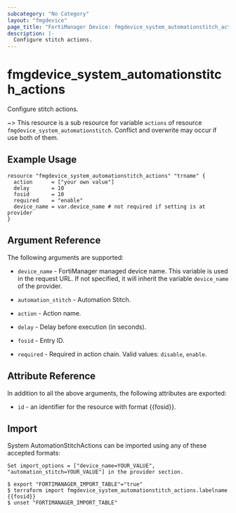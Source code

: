 ```yaml
---
subcategory: "No Category"
layout: "fmgdevice"
page_title: "FortiManager Device: fmgdevice_system_automationstitch_actions"
description: |-
  Configure stitch actions.
---
```


# fmgdevice_system_automationstitch_actions
Configure stitch actions.

~> This resource is a sub resource for variable `actions` of resource `fmgdevice_system_automationstitch`. Conflict and overwrite may occur if use both of them.



## Example Usage

```hcl
resource "fmgdevice_system_automationstitch_actions" "trname" {
  action      = ["your own value"]
  delay       = 10
  fosid       = 10
  required    = "enable"
  device_name = var.device_name # not required if setting is at provider
}
```

## Argument Reference


The following arguments are supported:

* `device_name` - FortiManager managed device name. This variable is used in the request URL. If not specified, it will inherit the variable `device_name` of the provider.
* `automation_stitch` - Automation Stitch.

* `action` - Action name.
* `delay` - Delay before execution (in seconds).
* `fosid` - Entry ID.
* `required` - Required in action chain. Valid values: `disable`, `enable`.



## Attribute Reference

In addition to all the above arguments, the following attributes are exported:
* `id` - an identifier for the resource with format {{fosid}}.

## Import

System AutomationStitchActions can be imported using any of these accepted formats:
```
Set import_options = ["device_name=YOUR_VALUE", "automation_stitch=YOUR_VALUE"] in the provider section.

$ export "FORTIMANAGER_IMPORT_TABLE"="true"
$ terraform import fmgdevice_system_automationstitch_actions.labelname {{fosid}}
$ unset "FORTIMANAGER_IMPORT_TABLE"
```

